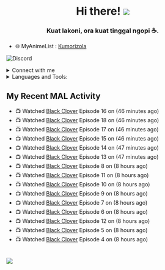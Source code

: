 <h1 align="center">Hi there! <img src="https://media.giphy.com/media/hvRJCLFzcasrR4ia7z/giphy.gif" width="25px"> </h1>
<h3 align="center">Kuat lakoni, ora kuat tinggal ngopi ☕.</h3>

- 🌐 MyAnimeList : [Kumorizola](https://myanimelist.net/animelist/Kumorizola)

![Discord](https://discord.c99.nl/widget/theme-3/761213268009943051.png)
<details>
      <summary>Connect with me</summary>
    <p align="left">
        <a href="https://www.facebook.com/kumori.hartley.1" target="blank"><img align="center"
                src="https://raw.githubusercontent.com/rahuldkjain/github-profile-readme-generator/master/src/images/icons/Social/facebook.svg"
                alt="kumori hartley" height="30" width="40" /></a>
        <a href="https://www.instagram.com/kumorizola/" target="blank"><img align="center"
                src="https://raw.githubusercontent.com/rahuldkjain/github-profile-readme-generator/master/src/images/icons/Social/instagram.svg"
                alt="kumorizola" height="30" width="40" /></a>
        <a href="https://discord.com" target="blank"><img align="center"
                src="https://raw.githubusercontent.com/rahuldkjain/github-profile-readme-generator/master/src/images/icons/Social/discord.svg"
                alt="Kumori#5882" height="30" width="40" /></a>
    </p>
</details>

<details>
    <summary align="left">Languages and Tools:</summary>
<p align="left">
      <a href="https://www.w3schools.com/css/" target="_blank">
        <img src="https://raw.githubusercontent.com/devicons/devicon/master/icons/css3/css3-original-wordmark.svg"
            alt="css3" width="40" height="40" /> </a> <a href="https://www.w3.org/html/" target="_blank"> <img
            src="https://raw.githubusercontent.com/devicons/devicon/master/icons/html5/html5-original-wordmark.svg"
            alt="html5" width="40" height="40" /> </a> <a href="https://www.java.com" target="_blank"> <img
            src="https://raw.githubusercontent.com/devicons/devicon/master/icons/java/java-original.svg" alt="java"
            width="40" height="40" /> </a> <a href="https://developer.mozilla.org/en-US/docs/Web/JavaScript"
            target="_blank"> <img
            src="https://raw.githubusercontent.com/devicons/devicon/master/icons/javascript/javascript-original.svg"
            alt="javascript" width="40" height="40" /> </a> <a href="https://nodejs.org" target="_blank"> <img
            src="https://raw.githubusercontent.com/devicons/devicon/master/icons/nodejs/nodejs-original-wordmark.svg"
            alt="nodejs" width="40" height="40" /> </a> <a href="https://www.python.org" target="_blank"> <img
            src="https://raw.githubusercontent.com/devicons/devicon/master/icons/python/python-original.svg"
            alt="python" width="40" height="40" /> </a> <a href="https://www.typescriptlang.org/" target="_blank"> <img
            src="https://raw.githubusercontent.com/devicons/devicon/master/icons/typescript/typescript-original.svg" 
            alt="typescript" width="40" height="40" /> </a> <a href="https://www.photoshop.com/en" target="_blank"> <img
            src="https://upload.wikimedia.org/wikipedia/commons/a/af/Adobe_Photoshop_CC_icon.svg" alt="photoshop" width="40" height="40"/> </a>
            <a href="https://www.adobe.com/products/premiere.html" target="_blank"> <img
            src="https://upload.wikimedia.org/wikipedia/commons/4/40/Adobe_Premiere_Pro_CC_icon.svg" alt="Premiere pro" width="40" height="40"/> </a>
            <a href="https://www.adobe.com/in/products/illustrator.html" target="_blank"> <img 
            src="https://upload.wikimedia.org/wikipedia/commons/f/fb/Adobe_Illustrator_CC_icon.svg" alt="illustrator" width="40" height="40"/> </a>
      
 </details>
 
 <h2> My Recent MAL Activity</h2>
<!-- MAL_ACTIVITY:start -->

- 📺 Watched [Black Clover](https://MyAnimeList.net/anime.php?id=34572) Episode 16 on (46 minutes ago)
- 📺 Watched [Black Clover](https://MyAnimeList.net/anime.php?id=34572) Episode 18 on (46 minutes ago)
- 📺 Watched [Black Clover](https://MyAnimeList.net/anime.php?id=34572) Episode 17 on (46 minutes ago)
- 📺 Watched [Black Clover](https://MyAnimeList.net/anime.php?id=34572) Episode 15 on (46 minutes ago)
- 📺 Watched [Black Clover](https://MyAnimeList.net/anime.php?id=34572) Episode 14 on (47 minutes ago)
- 📺 Watched [Black Clover](https://MyAnimeList.net/anime.php?id=34572) Episode 13 on (47 minutes ago)
- 📺 Watched [Black Clover](https://MyAnimeList.net/anime.php?id=34572) Episode 8 on (8 hours ago)
- 📺 Watched [Black Clover](https://MyAnimeList.net/anime.php?id=34572) Episode 11 on (8 hours ago)
- 📺 Watched [Black Clover](https://MyAnimeList.net/anime.php?id=34572) Episode 10 on (8 hours ago)
- 📺 Watched [Black Clover](https://MyAnimeList.net/anime.php?id=34572) Episode 9 on (8 hours ago)
- 📺 Watched [Black Clover](https://MyAnimeList.net/anime.php?id=34572) Episode 7 on (8 hours ago)
- 📺 Watched [Black Clover](https://MyAnimeList.net/anime.php?id=34572) Episode 6 on (8 hours ago)
- 📺 Watched [Black Clover](https://MyAnimeList.net/anime.php?id=34572) Episode 12 on (8 hours ago)
- 📺 Watched [Black Clover](https://MyAnimeList.net/anime.php?id=34572) Episode 5 on (8 hours ago)
- 📺 Watched [Black Clover](https://MyAnimeList.net/anime.php?id=34572) Episode 4 on (8 hours ago)

<!-- MAL_ACTIVITY:end -->

  
<h2 align="left"> <img src="https://media.discordapp.net/attachments/918405470073520168/919220018355523584/ezgif.com-gif-maker_1.gif">
